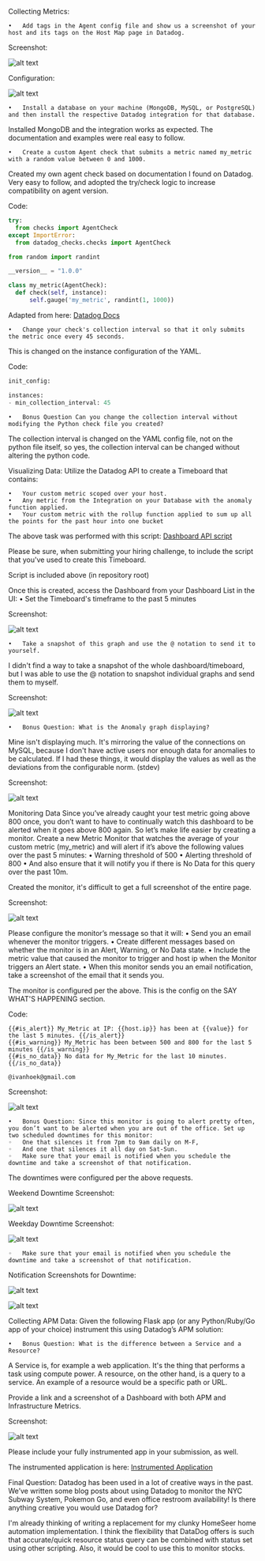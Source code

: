 Collecting Metrics:

	•	Add tags in the Agent config file and show us a screenshot of your host and its tags on the Host Map page in Datadog.
  
  Screenshot: 
  
  ![alt text](https://github.com/ivantirado/hiring-engineers/blob/master/Datadog%20-%20Tags.png "Host with Tags")

  
  Configuration: 
  
  ![alt text](https://github.com/ivantirado/hiring-engineers/blob/master/Datadog%20-%20Tagsconfig.png "Tag Configuration")
  
	•	Install a database on your machine (MongoDB, MySQL, or PostgreSQL) and then install the respective Datadog integration for that database.
  
  Installed MongoDB and the integration works as expected. The documentation and examples were real easy to follow.
  
  	•	Create a custom Agent check that submits a metric named my_metric with a random value between 0 and 1000.
    
  Created my own agent check based on documentation I found on Datadog. Very easy to follow, and adopted the try/check logic to increase compatibility on agent version.
  
  Code:
  
  ```python
try:
    from checks import AgentCheck
except ImportError:
    from datadog_checks.checks import AgentCheck

from random import randint

__version__ = "1.0.0"

class my_metric(AgentCheck):
    def check(self, instance):
        self.gauge('my_metric', randint(1, 1000))
```

Adapted from here: [Datadog Docs](https://docs.datadoghq.com/developers/write_agent_check/?tab=agentv6)

	•	Change your check's collection interval so that it only submits the metric once every 45 seconds.
  
  This is changed on the instance configuration of the YAML. 
  
  Code:
  
  ```python
init_config:

instances:
  - min_collection_interval: 45
```

	•	Bonus Question Can you change the collection interval without modifying the Python check file you created?
  
The collection interval is changed on the YAML config file, not on the python file itself, so yes, the collection interval can be changed without altering the python code.

Visualizing Data:
Utilize the Datadog API to create a Timeboard that contains:

	•	Your custom metric scoped over your host.
	•	Any metric from the Integration on your Database with the anomaly function applied.
	•	Your custom metric with the rollup function applied to sum up all the points for the past hour into one bucket
  
The above task was performed with this script: [Dashboard API script](https://github.com/ivantirado/hiring-engineers/blob/master/dashboard.py "Script")

Please be sure, when submitting your hiring challenge, to include the script that you've used to create this Timeboard.

Script is included above (in repository root)

Once this is created, access the Dashboard from your Dashboard List in the UI:
	•	Set the Timeboard's timeframe to the past 5 minutes
  
  Screenshot:
  
  ![alt text](https://github.com/ivantirado/hiring-engineers/blob/master/Datadog%20-%205m%20custom%20dashboard.png "5m Dashboard")
  
	•	Take a snapshot of this graph and use the @ notation to send it to yourself.
  
  I didn't find a way to take a snapshot of the whole dashboard/timeboard, but I was able to use the @ notation to snapshot individual graphs and send them to myself.
  
  Screenshot:
  
  ![alt text](https://github.com/ivantirado/hiring-engineers/blob/master/Datadog%20-%20at%20notation%20email.png "at notation")
  
  
	•	Bonus Question: What is the Anomaly graph displaying?
  
Mine isn't displaying much. It's mirroring the value of the connections on MySQL, because I don't have active users nor enough data for anomalies to be calculated. If I had these things, it would display the values as well as the deviations from the configurable norm. (stdev)
  
  Screenshot:
  
  ![alt text](https://github.com/ivantirado/hiring-engineers/blob/master/Anomalies.png "Anomalies")
  
Monitoring Data
Since you’ve already caught your test metric going above 800 once, you don’t want to have to continually watch this dashboard to be alerted when it goes above 800 again. So let’s make life easier by creating a monitor.
Create a new Metric Monitor that watches the average of your custom metric (my_metric) and will alert if it’s above the following values over the past 5 minutes:
	•	Warning threshold of 500
	•	Alerting threshold of 800
	•	And also ensure that it will notify you if there is No Data for this query over the past 10m.
  
  Created the monitor, it's difficult to get a full screenshot of the entire page.

Screenshot:

![alt text](https://github.com/ivantirado/hiring-engineers/blob/master/Monitor%20Config.png "Monitor Config")


Please configure the monitor’s message so that it will:
	•	Send you an email whenever the monitor triggers.
	•	Create different messages based on whether the monitor is in an Alert, Warning, or No Data state.
	•	Include the metric value that caused the monitor to trigger and host ip when the Monitor triggers an Alert state.
	•	When this monitor sends you an email notification, take a screenshot of the email that it sends you.
  
  The monitor is configured per the above. This is the config on the SAY WHAT'S HAPPENING section.
  
  Code:
  
  ```
{{#is_alert}} My_Metric at IP: {{host.ip}} has been at {{value}} for the last 5 minutes. {{/is_alert}}
{{#is_warning}} My_Metric has been between 500 and 800 for the last 5 minutes {{/is_warning}}
{{#is_no_data}} No data for My_Metric for the last 10 minutes. {{/is_no_data}}

@ivanhoek@gmail.com
```

Screenshot:

![alt text](https://github.com/ivantirado/hiring-engineers/blob/master/Monitor%20custom%20email.png "Monitor Email")

	•	Bonus Question: Since this monitor is going to alert pretty often, you don’t want to be alerted when you are out of the office. Set up two scheduled downtimes for this monitor:
	◦	One that silences it from 7pm to 9am daily on M-F,
	◦	And one that silences it all day on Sat-Sun.
	◦	Make sure that your email is notified when you schedule the downtime and take a screenshot of that notification.
  
  The downtimes were configured per the above requests. 
  
  Weekend Downtime Screenshot:
  
  ![alt text](https://github.com/ivantirado/hiring-engineers/blob/master/Weekend%20Downtime.png "Weekend Downtime")
  
  Weekday Downtime Screenshot:
  
  ![alt text](https://github.com/ivantirado/hiring-engineers/blob/master/Weekday%20Downtime.png "Weekday Downtime")
  
	◦	Make sure that your email is notified when you schedule the downtime and take a screenshot of that notification.
  
  Notification Screenshots for Downtime:
  
  ![alt text](https://github.com/ivantirado/hiring-engineers/blob/master/Weekday%20Downtime%20Notification.png "Weekday Downtime Notification")
  
  ![alt text](https://github.com/ivantirado/hiring-engineers/blob/master/Weekend%20Downtime%20Notification.png "Weekend Downtime Notification")
  
Collecting APM Data:
Given the following Flask app (or any Python/Ruby/Go app of your choice) instrument this using Datadog’s APM solution:

	•	Bonus Question: What is the difference between a Service and a Resource?
  
  A Service is, for example a web application. It's the thing that performs a task using compute power. A resource, on the other hand, is a query to a service. An example of a resource would be a specific path or URL.
  
Provide a link and a screenshot of a Dashboard with both APM and Infrastructure Metrics.

Screenshot:

![alt text](https://github.com/ivantirado/hiring-engineers/blob/master/Datadog%20-%20APM%20Dashboard.png "APM/Infrastructure Dashboard")

Please include your fully instrumented app in your submission, as well.

The instrumented application is here: [Instrumented Application](https://github.com/ivantirado/hiring-engineers/blob/master/instrument.py)

Final Question:
Datadog has been used in a lot of creative ways in the past. We’ve written some blog posts about using Datadog to monitor the NYC Subway System, Pokemon Go, and even office restroom availability!
Is there anything creative you would use Datadog for?

I'm already thinking of writing a replacement for my clunky HomeSeer home automation implementation. I think the flexibility that DataDog offers is such that accurate/quick resource status query can be combined with status set using other scripting. Also, it would be cool to use this to monitor stocks.




